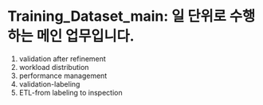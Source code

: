 # Training_Dataset_main: 일 단위로 수행하는 메인 업무입니다.
1. validation after refinement
2. workload distribution
3. performance management
4. validation-labeling
5. ETL-from labeling to inspection
